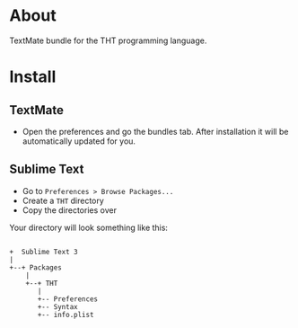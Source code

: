 # About

TextMate bundle for the THT programming language.

# Install

## TextMate

- Open the preferences and go the bundles tab. After installation it will be automatically updated for you.

## Sublime Text

- Go to `Preferences > Browse Packages...`
- Create a `THT` directory
- Copy the directories over

Your directory will look something like this:

```

+  Sublime Text 3
|
+--+ Packages
    |
    +--+ THT
       |
       +-- Preferences
       +-- Syntax
       +-- info.plist

```
